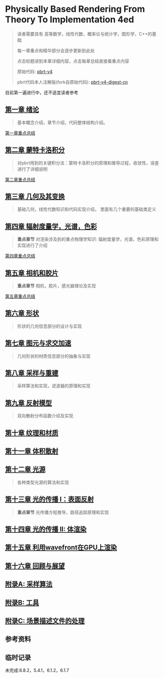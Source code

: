 # Physically Based Rendering From Theory To Implementation 4ed

> 读者需要具有 高等数学，线性代数，概率论与统计学，图形学，C++的基础
>
> 每一章重点和精华部分会逐步更新到此处
>
> 点击标题进到本章详细内容，点击每章总结直接看重点内容
>
> 原始代码: [pbrt-v4](https://github.com/mmp/pbrt-v4)
>
> pbrt代码本人注解版(fork自原始代码): [pbrt-v4-digest-cn](https://github.com/Ryu613/pbrt-v4-digest-cn)

目前第一遍进行中，还不适宜读者参考

## [第一章 绪论](chapter1/chapter1.md)

> 基本概念介绍，章节介绍，代码整体结构介绍。

[第一章重点总结](chapter1/ch1_summary.md)

## [第二章 蒙特卡洛积分](chapter2/chapter2.md)

> 对pbrt用到的关键积分法：蒙特卡洛积分的原理和推导过程，收敛性，误差进行了详细说明

[第二章重点总结](chapter2/ch2_summary.md)

## [第三章 几何及其变换](chapter3/chapter3.md)

> 基础几何，线性代数知识和代码实现介绍， 里面有几个重要的基础类定义

## [第四章 辐射度量学，光谱，色彩](chapter4/chapter4.md)

> **重点章节**
> 对渲染涉及到的重点物理学知识: 辐射度量学，光谱，色彩原理和实现进行了介绍

[第四章重点总结](chapter4/ch4_summary.md)

## [第五章 相机和胶片](chapter5/chapter5.md)

> **重点章节**
> 相机，胶片，感光器理论及实现

[第五章重点总结](chapter5/ch5_summary.md)

## [第六章 形状](chapter6/chapter6.md)

> 形状的几何信息部分的设计与实现

## [第七章 图元与求交加速](chapter7/chapter7.md)

> 几何形状的材质信息部分的抽象与实现

## [第八章 采样与重建](chapter8/chapter8.md)

> 采样算法和实现，滤波器的原理和实现

## [第九章 反射模型](chapter9/chapter9.md)

> 双向散射分布函数介绍及实现

## [第十章 纹理和材质](chapter10/chapter10.md)

## [第十一章 体积散射](chapter11/chapter11.md)

## [第十二章 光源](chapter12/chapter12.md)

> 各种类型光源的算法和实现

## [第十三章 光的传播 I：表面反射](chapter13/chapter13.md)

> **重点章节**
> 光传播方程推导，路径追踪原理和实现

## [第十四章 光的传播 II: 体渲染](chapter14/chapter14.md)

## [第十五章 利用wavefront在GPU上渲染](chapter15/chapter15.md)

## [第十六章 回顾与展望](chapter16/chapter16.md)

## [附录A: 采样算法](appendix_A/appendix_A.md)

## [附录B: 工具](appendix_B/appendix_B.md)

## [附录C: 场景描述文件的处理](appendix_C/appendix_C.md)

## 参考资料

## 临时记录

未完成:8.8.2，5.4.1，6.1.2，6.1.7
